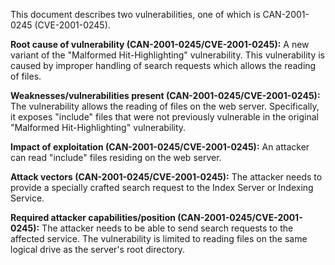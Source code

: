 This document describes two vulnerabilities, one of which is CAN-2001-0245 (CVE-2001-0245).

**Root cause of vulnerability (CAN-2001-0245/CVE-2001-0245):**
A new variant of the "Malformed Hit-Highlighting" vulnerability. This vulnerability is caused by improper handling of search requests which allows the reading of files.

**Weaknesses/vulnerabilities present (CAN-2001-0245/CVE-2001-0245):**
The vulnerability allows the reading of files on the web server. Specifically, it exposes "include" files that were not previously vulnerable in the original "Malformed Hit-Highlighting" vulnerability.

**Impact of exploitation (CAN-2001-0245/CVE-2001-0245):**
An attacker can read "include" files residing on the web server.

**Attack vectors (CAN-2001-0245/CVE-2001-0245):**
The attacker needs to provide a specially crafted search request to the Index Server or Indexing Service.

**Required attacker capabilities/position (CAN-2001-0245/CVE-2001-0245):**
The attacker needs to be able to send search requests to the affected service.
The vulnerability is limited to reading files on the same logical drive as the server's root directory.
